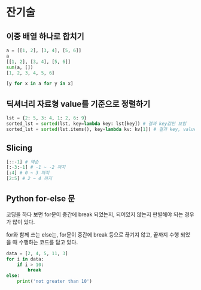 # 잔기술

## 이중 배열 하나로 합치기

```python
a = [[1, 2], [3, 4], [5, 6]]
a
[[1, 2], [3, 4], [5, 6]]
sum(a, [])
[1, 2, 3, 4, 5, 6]
```

```python
[y for x in a for y in x]
```

## 딕셔너리 자료형 value를 기준으로 정렬하기

```python
lst = {2: 5, 3: 4, 1: 2, 6: 9}
sorted_lst = sorted(lst, key=lambda key: lst[key]) # 결과 key값만 보임
sorted_lst = sorted(lst.items(), key=lambda kv: kv[1]) # 결과 key, value 다 보임
```

## Slicing

```python
[::-1] # 역순
[:-3:-1] # -1 ~ -2 까지
[:4] # 0 ~ 3 까지
[2:5] # 2 ~ 4 까지
```

## Python for-else 문

코딩을 하다 보면 for문이 중간에 break 되었는지, 되어있지 않는지 판별해야 되는 경우가 많이 있다.

for와 함께 쓰는 else는, for문이 중간에 break 등으로 끊기지 않고, 끝까지 수행 되었을 때 수행하는 코드를 담고 있다.

```python
data = [2, 4, 5, 11, 3]
for i in data:
    if i > 10:
		break
else:
    print('not greater than 10')
```

